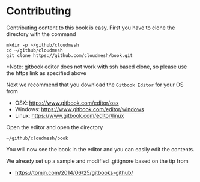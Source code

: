 # Contributing
Contributing content to this book is easy. First you have to clone the directory with the command

    mkdir -p ~/github/cloudmesh
    cd ~/github/cloudmesh
    git clone https://github.com/cloudmesh/book.git

*Note: gitbook editor does not work with ssh based clone, so please use the https link as specified above

Next we recommend that you download the ```Gitbook Editor``` for your OS from 

* OSX: https://www.gitbook.com/editor/osx
* Windows: https://www.gitbook.com/editor/windows
* Linux: https://www.gitbook.com/editor/linux

Open the editor and open the directory 

    ~/github/cloudmesh/book
    
You will now see the book in the editor and you can easily edit the contents.
    

We already set up a sample and modified .gitignore based on the tip from 

* https://tomjn.com/2014/06/25/gitbooks-github/


